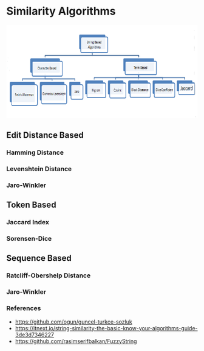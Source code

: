 # Similarity Algorithms

![Similarity Schema Tree](./img/similarity-algorithms-tree.png)

## Edit Distance Based

### Hamming Distance
### Levenshtein Distance
### Jaro-Winkler

## Token Based

### Jaccard Index
### Sorensen-Dice 

## Sequence Based

### Ratcliff-Obershelp Distance








### Jaro-Winkler




### References

- https://github.com/ogun/guncel-turkce-sozluk
- https://itnext.io/string-similarity-the-basic-know-your-algorithms-guide-3de3d7346227
- https://github.com/rasimserifbalkan/FuzzyString